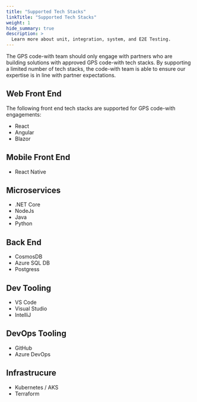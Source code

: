 ```yaml
---
title: "Supported Tech Stacks"
linkTitle: "Supported Tech Stacks"
weight: 1
hide_summary: true
description: >
  Learn more about unit, integration, system, and E2E Testing.
---
```


The GPS code-with team should only engage with partners who are building solutions with approved GPS code-with tech stacks. By supporting a limited number of tech stacks, the code-with team is able to ensure our expertise is in line with partner expectations.  

## Web Front End
The following front end tech stacks are supported for GPS code-with engagements:
* React
* Angular
* Blazor

## Mobile Front End
* React Native

## Microservices
* .NET Core
* NodeJs
* Java
* Python

## Back End
* CosmosDB
* Azure SQL DB
* Postgress

## Dev Tooling
* VS Code
* Visual Studio
* IntelliJ

## DevOps Tooling
* GitHub
* Azure DevOps

## Infrastrucure
* Kubernetes / AKS
* Terraform



